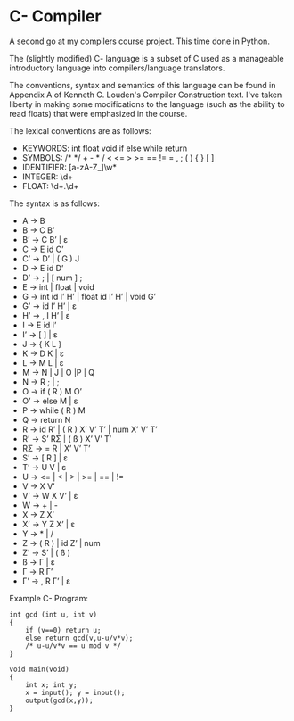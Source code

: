# C- Compiler
A second go at my compilers course project. This time done in Python.

The (slightly modified) C- language is a subset of C used as a manageable introductory language into compilers/language translators.

The conventions, syntax and semantics of this language can be found in Appendix A of Kenneth C. Louden's Compiler Construction text. I've taken liberty in making some modifications to the language (such as the ability to read floats) that were emphasized in the course.

The lexical conventions are as follows:
* KEYWORDS: int float void if else while return
* SYMBOLS: /* */ + - * / < <= > >= == != = , ; ( ) { } [ ]
* IDENTIFIER: [a-zA-Z_]\w*
* INTEGER: \d+
* FLOAT: \d+\.\d+

The syntax is as follows:
* A 	-> 	B
* B 	-> 	C B’
* B’	->	C B’ | ε
* C 	->	E id C’
* C’	->	D’ | ( G ) J
* D 	-> 	E id D’
* D’	->	; | [ num ] ;
* E	->	int | float | void
* G	->	int id I’ H’ | float id I’ H’ | void G’
* G’	->	id I’ H’ | ε
* H’	->	, I H’ | ε
* I	->	E id I’
* I’	->	[ ] | ε
* J	->	{ K L }
* K	->	D K | ε
* L	->	M L | ε
* M	->	N | J | O |P | Q
* N	->	R ; | ;
* O	->	if ( R ) M O’
* O’	->	else M | ε
* P	->	while ( R ) M
* Q	->	return N
* R	-> 	id R’ | ( R ) X’ V’ T’ | num X’ V’ T’
* R’	->	S’ RΣ | ( ß ) X’ V’ T’
* RΣ	->	= R | X’ V’ T’
* S’	->	[ R ] | ε
* T’	->	U V | ε
* U	->	<= | < | > | >= | == | !=
* V	->	X V’
* V’	->	W X V’ | ε
* W	->	+ | -
* X	->	Z X’
* X’	->	Y Z X’ | ε
* Y	->	* | /
* Z	->	( R ) | id Z’ | num
* Z’ 	->	S’ | ( ß )
* ß	->	Γ | ε
* Γ	->	R Γ’
* Γ’	->	, R Γ’ | ε

Example C- Program:

```
int gcd (int u, int v)
{
	if (v==0) return u;
	else return gcd(v,u-u/v*v);
	/* u-u/v*v == u mod v */
}

void main(void)
{
	int x; int y;
	x = input(); y = input();
	output(gcd(x,y));
}
```
